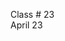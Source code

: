 <div class="lecture1">

<div class="column_date">
<p markdown="block">

Class # 23 <br>
April 23

</p>
</div>

<div class="column_materials">
<p markdown="block">





</p>
</div>

<div class="column_assign">
<p markdown="block">



</p>
</div>

</div>
